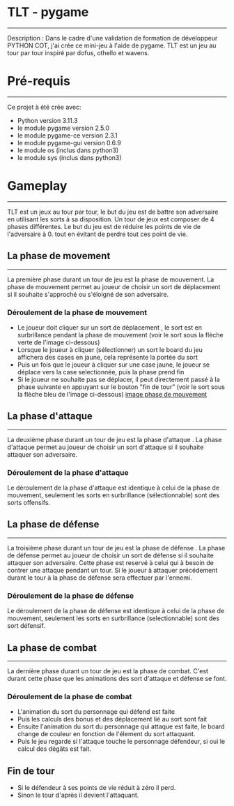 # TLT - pygame #
--- ---
Description : Dans le cadre d'une validation de formation de développeur PYTHON COT, j'ai crée ce mini-jeu à l'aide de pygame.
TLT est un jeu au tour par tour inspiré par dofus, othello et wavens.

# Pré-requis #
--- ---
Ce projet à été crée avec:
- Python version 3.11.3
- le module pygame version 2.5.0 
- le module pygame-ce version 2.3.1 
- le module pygame-gui version 0.6.9
- le module os (inclus dans python3)
- le module sys (inclus dans python3)

# Gameplay #
--- ---
TLT est un jeux au tour par tour, le but du jeu est de battre son adversaire en utilisant les sorts à sa disposition.
Un tour de jeux est composer de 4 phases différentes.
Le but du jeu est de réduire les points de vie de l'adversaire à 0. tout en évitant de perdre tout ces point de vie.

## La phase de movement ##
--- ---
La première phase durant un tour de jeu est la phase de mouvement.
La phase de mouvement permet au joueur de choisir un sort de déplacement si il souhaite s'approché ou s'éloigné de son adversaire.
### Déroulement de la phase de mouvement ###
- Le joueur doit cliquer sur un sort de déplacement , le sort est en surbrillance pendant la phase de mouvement (voir le sort sous la flèche verte de l'image ci-dessous)
- Lorsque le joueur à cliquer (sélectionner) un sort le board du jeu affichera des cases en jaune, cela représente la portée du sort
- Puis un fois que le joueur à cliquer sur une case jaune, le joueur se déplace vers la case selectionnée, puis la phase prend fin
- Si le joueur ne souhaite pas se déplacer, il peut directement passé à la phase suivante en appuyant sur le bouton "fin de tour" (voir le sort sous la flèche bleu de l'image ci-dessous)
[image phase de mouvement](Assets/img/readMe/mouvementPhase.png)

## La phase d'attaque ##
--- ---
La deuxième phase durant un tour de jeu est la phase d'attaque .
La phase d'attaque permet au joueur de choisir un sort d'attaque si il souhaite attaquer son adversaire.
### Déroulement de la phase d'attaque ###
Le déroulement de la phase d'attaque est identique à celui de la phase de mouvement, seulement les sorts en surbrillance (sélectionnable) sont des sorts offensifs.

## La phase de défense ##
--- ---
La troisième phase durant un tour de jeu est la phase de défense .
La phase de défense permet au joueur de choisir un sort de défense si il souhaite attaquer son adversaire.
Cette phase est reservé à celui qui à besoin de contrer une attaque pendant un tour.
Si le joueur à attaquer précédement durant le tour à la phase de défense sera effectuer par l'ennemi.
### Déroulement de la phase de défense ###
Le déroulement de la phase de défense est identique à celui de la phase de mouvement, seulement les sorts en surbrillance (selectionnable) sont des sort défensif.


## La phase de combat ##
--- ---
La dernière phase durant un tour de jeu est la phase de combat.
C'est durant cette phase que les animations des sort d'attaque et défense se font.
### Déroulement de la phase de combat ###
- L'animation du sort du personnage qui défend est faite
- Puis les calculs des bonus et des déplacement lié au sort sont fait
- Ensuite l'animation du sort du personnage qui attaque est faite, le board change de couleur en fonction de l'élement du sort attaquant.
- Puis le jeu regarde si l'attaque touche le personnage défendeur, si oui le calcul des dégâts est fait.

## Fin de tour ##
- Si le défendeur à ses points de vie réduit à zéro il perd.
- Sinon le tour d'après il devient l'attaquant.
